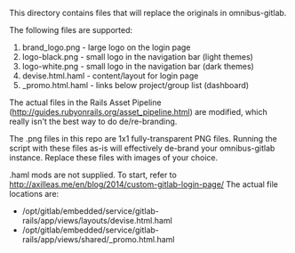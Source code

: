 This directory contains files that will replace the originals in omnibus-gitlab.

The following files are supported:

1. brand_logo.png - large logo on the login page
2. logo-black.png - small logo in the navigation bar (light themes)
3. logo-white.png - small logo in the navigation bar (dark themes)
4. devise.html.haml - content/layout for login page
5. _promo.html.haml - links below project/group list (dashboard)

The actual files in the Rails Asset Pipeline (http://guides.rubyonrails.org/asset_pipeline.html) are modified, which really isn't the best way to do de/re-branding.

The .png files in this repo are 1x1 fully-transparent PNG files.
Running the script with these files as-is will effectively de-brand your omnibus-gitlab instance.
Replace these files with images of your choice.

.haml mods are not supplied.
To start, refer to http://axilleas.me/en/blog/2014/custom-gitlab-login-page/
The actual file locations are:

* /opt/gitlab/embedded/service/gitlab-rails/app/views/layouts/devise.html.haml
* /opt/gitlab/embedded/service/gitlab-rails/app/views/shared/_promo.html.haml